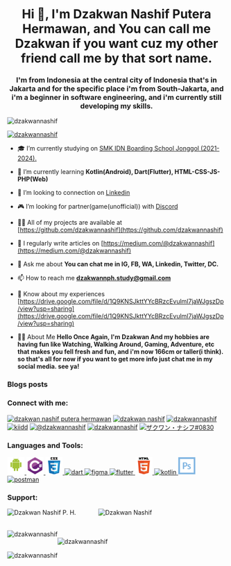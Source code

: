 <h1 align="center">Hi 👋, I'm Dzakwan Nashif Putera Hermawan, and You can call me Dzakwan if you want cuz my other friend call me by that sort name.</h1>
<h3 align="center">I'm from Indonesia at the central city of Indonesia that's in Jakarta and for the specific place i'm from South-Jakarta, and i'm a beginner in software engineering, and i'm currently still developing my skills.</h3>

<p align="left"> <img src="https://komarev.com/ghpvc/?username=dzakwannashif&label=Profile%20views&color=0e75b6&style=flat" alt="dzakwannashif" /> </p>

<p align="left"> <a href="https://github.com/ryo-ma/github-profile-trophy"><img src="https://github-profile-trophy.vercel.app/?username=dzakwannashif" alt="dzakwannashif" /></a> </p>

- 🎓 I’m currently studying on [SMK IDN Boarding School Jonggol (2021-2024).](https://idn.sch.id/)

- 🌱 I’m currently learning **Kotlin(Android), Dart(Flutter), HTML-CSS-JS-PHP(Web)**

- 👯 I’m looking to connection on [Linkedin](https://www.linkedin.com/in/dzakwan-nashif-putera-hermawan-30520a246/)

- 🎮 I’m looking for partner(game(unofficial)) with [Discord](ザクワン・ナシフ#0830 (id))

- 👨‍💻 All of my projects are available at [https://github.com/dzakwannashif](https://github.com/dzakwannashif)

- 📝 I regularly write articles on [https://medium.com/@dzakwannashif](https://medium.com/@dzakwannashif)

- 💬 Ask me about **You can chat me in IG, FB, WA, Linkedin, Twitter, DC.**

- 📫 How to reach me **dzakwannph.study@gmail.com**

- 📄 Know about my experiences [https://drive.google.com/file/d/1Q9KNSJkttYYcBRzcEvulml7jaWJgszDp/view?usp=sharing](https://drive.google.com/file/d/1Q9KNSJkttYYcBRzcEvulml7jaWJgszDp/view?usp=sharing)

- 👋🏻 About Me **Hello Once Again, I'm Dzakwan And my hobbies are having fun like Watching, Walking Around, Gaming, Adventure, etc that makes you fell fresh and fun, and i'm now 166cm or taller(i think). so that's all for now if you want to get more info just chat me in my social media. see ya!**

### Blogs posts
<!-- BLOG-POST-LIST:START -->
<!-- BLOG-POST-LIST:END -->

<h3 align="left">Connect with me:</h3>
<p align="left">
<a href="https://linkedin.com/in/dzakwan nashif putera hermawan" target="blank"><img align="center" src="https://raw.githubusercontent.com/rahuldkjain/github-profile-readme-generator/master/src/images/icons/Social/linked-in-alt.svg" alt="dzakwan nashif putera hermawan" height="30" width="40" /></a>
<a href="https://fb.com/dzakwan nashif" target="blank"><img align="center" src="https://raw.githubusercontent.com/rahuldkjain/github-profile-readme-generator/master/src/images/icons/Social/facebook.svg" alt="dzakwan nashif" height="30" width="40" /></a>
<a href="https://instagram.com/dzakwannashif" target="blank"><img align="center" src="https://raw.githubusercontent.com/rahuldkjain/github-profile-readme-generator/master/src/images/icons/Social/instagram.svg" alt="dzakwannashif" height="30" width="40" /></a>
<a href="https://dribbble.com/kiidd" target="blank"><img align="center" src="https://raw.githubusercontent.com/rahuldkjain/github-profile-readme-generator/master/src/images/icons/Social/dribbble.svg" alt="kiidd" height="30" width="40" /></a>
<a href="https://medium.com/@dzakwannashif" target="blank"><img align="center" src="https://raw.githubusercontent.com/rahuldkjain/github-profile-readme-generator/master/src/images/icons/Social/medium.svg" alt="@dzakwannashif" height="30" width="40" /></a>
<a href="https://www.youtube.com/c/dzakwannashif" target="blank"><img align="center" src="https://raw.githubusercontent.com/rahuldkjain/github-profile-readme-generator/master/src/images/icons/Social/youtube.svg" alt="dzakwannashif" height="30" width="40" /></a>
<a href="https://discord.gg/ザクワン・ナシフ#0830" target="blank"><img align="center" src="https://raw.githubusercontent.com/rahuldkjain/github-profile-readme-generator/master/src/images/icons/Social/discord.svg" alt="ザクワン・ナシフ#0830" height="30" width="40" /></a>
</p>

<h3 align="left">Languages and Tools:</h3>
<p align="left"> <a href="https://developer.android.com" target="_blank" rel="noreferrer"> <img src="https://raw.githubusercontent.com/devicons/devicon/master/icons/android/android-original-wordmark.svg" alt="android" width="40" height="40"/> </a> <a href="https://www.w3schools.com/cs/" target="_blank" rel="noreferrer"> <img src="https://raw.githubusercontent.com/devicons/devicon/master/icons/csharp/csharp-original.svg" alt="csharp" width="40" height="40"/> </a> <a href="https://www.w3schools.com/css/" target="_blank" rel="noreferrer"> <img src="https://raw.githubusercontent.com/devicons/devicon/master/icons/css3/css3-original-wordmark.svg" alt="css3" width="40" height="40"/> </a> <a href="https://dart.dev" target="_blank" rel="noreferrer"> <img src="https://www.vectorlogo.zone/logos/dartlang/dartlang-icon.svg" alt="dart" width="40" height="40"/> </a> <a href="https://www.figma.com/" target="_blank" rel="noreferrer"> <img src="https://www.vectorlogo.zone/logos/figma/figma-icon.svg" alt="figma" width="40" height="40"/> </a> <a href="https://flutter.dev" target="_blank" rel="noreferrer"> <img src="https://www.vectorlogo.zone/logos/flutterio/flutterio-icon.svg" alt="flutter" width="40" height="40"/> </a> <a href="https://www.w3.org/html/" target="_blank" rel="noreferrer"> <img src="https://raw.githubusercontent.com/devicons/devicon/master/icons/html5/html5-original-wordmark.svg" alt="html5" width="40" height="40"/> </a> <a href="https://kotlinlang.org" target="_blank" rel="noreferrer"> <img src="https://www.vectorlogo.zone/logos/kotlinlang/kotlinlang-icon.svg" alt="kotlin" width="40" height="40"/> </a> <a href="https://www.photoshop.com/en" target="_blank" rel="noreferrer"> <img src="https://raw.githubusercontent.com/devicons/devicon/master/icons/photoshop/photoshop-line.svg" alt="photoshop" width="40" height="40"/> </a> <a href="https://postman.com" target="_blank" rel="noreferrer"> <img src="https://www.vectorlogo.zone/logos/getpostman/getpostman-icon.svg" alt="postman" width="40" height="40"/> </a> </p>

<h3 align="left">Support:</h3>
<p></p>
<p><a href="https://www.buymeacoffee.com/dzakwannashifph."> <img align="left" src="https://cdn.buymeacoffee.com/buttons/v2/default-yellow.png" height="50" width="210" alt="Dzakwan Nashif P. H." /></a><a href="https://ko-fi.com/kaitoukiidd#paypalModal"> <img align="left" src="https://cdn.ko-fi.com/cdn/kofi3.png?v=3" height="50" width="210" alt="Dzakwan Nashif" /></a></p><br><br>

<p><img align="left" src="https://github-readme-stats.vercel.app/api/top-langs?username=dzakwannashif&show_icons=true&locale=en&layout=compact" alt="dzakwannashif" /></p>

<p>&nbsp;<img align="center" src="https://github-readme-stats.vercel.app/api?username=dzakwannashif&show_icons=true&locale=en" alt="dzakwannashif" /></p>

<p><img align="center" src="https://github-readme-streak-stats.herokuapp.com/?user=dzakwannashif&" alt="dzakwannashif" /></p>
